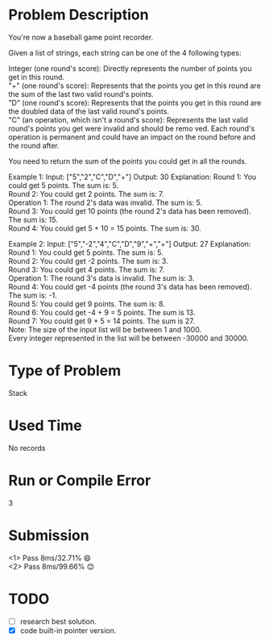 # Problem Description
You're now a baseball game point recorder.  
  
Given a list of strings, each string can be one of the 4 following types:  

Integer (one round's score): Directly represents the number of points you get in this round.  
"+" (one round's score): Represents that the points you get in this round are the sum of the last two valid round's points.  
"D" (one round's score): Represents that the points you get in this round are the doubled data of the last valid round's points.  
"C" (an operation, which isn't a round's score): Represents the last valid round's points you get were invalid and should be remo  ved.
Each round's operation is permanent and could have an impact on the round before and the round after.  

You need to return the sum of the points you could get in all the rounds.  

Example 1:
Input: ["5","2","C","D","+"]
Output: 30
Explanation: 
Round 1: You could get 5 points. The sum is: 5.  
Round 2: You could get 2 points. The sum is: 7.  
Operation 1: The round 2's data was invalid. The sum is: 5.    
Round 3: You could get 10 points (the round 2's data has been removed). The sum is: 15.  
Round 4: You could get 5 + 10 = 15 points. The sum is: 30.  

Example 2:
Input: ["5","-2","4","C","D","9","+","+"]
Output: 27
Explanation: 
Round 1: You could get 5 points. The sum is: 5.  
Round 2: You could get -2 points. The sum is: 3.  
Round 3: You could get 4 points. The sum is: 7.  
Operation 1: The round 3's data is invalid. The sum is: 3.    
Round 4: You could get -4 points (the round 3's data has been removed). The sum is: -1.  
Round 5: You could get 9 points. The sum is: 8.  
Round 6: You could get -4 + 9 = 5 points. The sum is 13.  
Round 7: You could get 9 + 5 = 14 points. The sum is 27.  
Note:
The size of the input list will be between 1 and 1000.  
Every integer represented in the list will be between -30000 and 30000.  
# Type of Problem
Stack
# Used Time
No records
# Run or Compile Error
3
# Submission
<1> Pass 8ms/32.71%  :smile:   
<2> Pass 8ms/99.66%  :blush:

# TODO
- [ ] research best solution.  
- [x] code built-in pointer version.  
